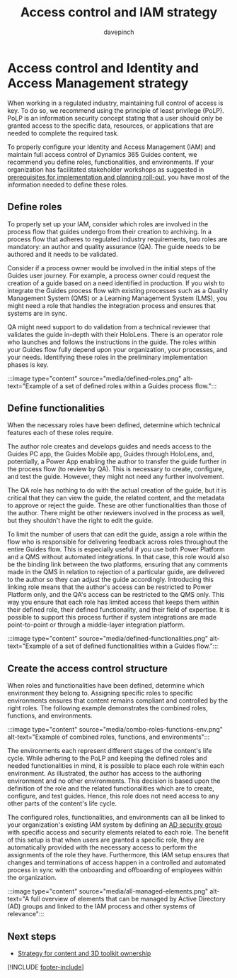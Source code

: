 ﻿---
title: Access control and IAM strategy
description: Learn about access control of Guides and Identity and Access Management in a regulated industry.
ms.date: 03/17/2023
ms.topic: conceptual
author: davepinch
ms.author: davepinch
ms-reviewer: m-hartmann
ms.custom: bap-template
---

# Access control and Identity and Access Management strategy

When working in a regulated industry, maintaining full control of access is key. To do so, we recommend using the principle of least privilege (PoLP). PoLP is an information security concept stating that a user should only be granted access to the specific data, resources, or applications that are needed to complete the required task.

To properly configure your Identity and Access Management (IAM) and maintain full access control of Dynamics 365 Guides content, we recommend you define roles, functionalities, and environments. If your organization has facilitated stakeholder workshops as suggested in [prerequisites for implementation and planning roll-out](prerequisites-for-implementation-and-planning-roll-out.md), you have most of the information needed to define these roles.

## Define roles

To properly set up your IAM, consider which roles are involved in the process flow that guides undergo from their creation to archiving. In a process flow that adheres to regulated industry requirements, two roles are mandatory: an author and quality assurance (QA). The guide needs to be authored and it needs to be validated.

Consider if a process owner would be involved in the initial steps of the Guides user journey. For example, a process owner could request the creation of a guide based on a need identified in production. If you wish to integrate the Guides process flow with existing processes such as a Quality Management System (QMS) or a Learning Management System (LMS), you might need a role that handles the integration process and ensures that systems are in sync.  
  
QA might need support to do validation from a technical reviewer that validates the guide in-depth with their HoloLens. There is an operator role who launches and follows the instructions in the guide. The roles within your Guides flow fully depend upon your organization, your processes, and your needs. Identifying these roles in the preliminary implementation phases is key.

:::image type="content" source="media/defined-roles.png" alt-text="Example of a set of defined roles within a Guides process flow.":::

## Define functionalities

When the necessary roles have been defined, determine which technical features each of these roles require.  
  
The author role creates and develops guides and needs access to the Guides PC app, the Guides Mobile app, Guides through HoloLens, and, potentially, a Power App enabling the author to transfer the guide further in the process flow (to review by QA). This is necessary to create, configure, and test the guide. However, they might not need any further involvement.  
  
The QA role has nothing to do with the actual creation of the guide, but it is critical that they can view the guide, the related content, and the metadata to approve or reject the guide. These are other functionalities than those of the author. There might be other reviewers involved in the process as well, but they shouldn't have the right to edit the guide.

To limit the number of users that can edit the guide, assign a role within the flow who is responsible for delivering feedback across roles throughout the entire Guides flow. This is especially useful if you use both Power Platform and a QMS without automated integrations. In that case, this role would also be the binding link between the two platforms, ensuring that any comments made in the QMS in relation to rejection of a particular guide, are delivered to the author so they can adjust the guide accordingly. Introducing this linking role means that the author's access can be restricted to Power Platform only, and the QA's access can be restricted to the QMS only. This way you ensure that each role has limited access that keeps them within their defined role, their defined functionality, and their field of expertise. It is possible to support this process further if system integrations are made point-to-point or through a middle-layer integration platform.

:::image type="content" source="media/defined-functionalities.png" alt-text="Example of a set of defined functionalities within a Guides flow.":::

## Create the access control structure

When roles and functionalities have been defined, determine which environment they belong to. Assigning specific roles to specific environments ensures that content remains compliant and controlled by the right roles. The following example demonstrates the combined roles, functions, and environments.

:::image type="content" source="media/combo-roles-functions-env.png" alt-text="Example of combined roles, functions, and environments":::

The environments each represent different stages of the content's life cycle. While adhering to the PoLP and keeping the defined roles and needed functionalities in mind, it is possible to place each role within each environment. As illustrated, the author has access to the authoring environment and no other environments. This decision is based upon the definition of the role and the related functionalities which are to create, configure, and test guides. Hence, this role does not need access to any other parts of the content's life cycle.

The configured roles, functionalities, and environments can all be linked to your organization's existing IAM system by defining an [AD security group](/windows-server/identity/ad-ds/manage/understand-security-groups) with specific access and security elements related to each role. The benefit of this setup is that when users are granted a specific role, they are automatically provided with the necessary access to perform the assignments of the role they have. Furthermore, this IAM setup ensures that changes and terminations of access happen in a controlled and automated process in sync with the onboarding and offboarding of employees within the organization.

:::image type="content" source="media/all-managed-elements.png" alt-text="A full overview of elements that can be managed by Active Directory (AD) groups and linked to the IAM process and other systems of relevance":::

## Next steps

- [Strategy for content and 3D toolkit ownership](strategy-for-content-and-3d-toolkit-ownership.md)

[!INCLUDE [footer-include](../../includes/footer-banner.md)]
